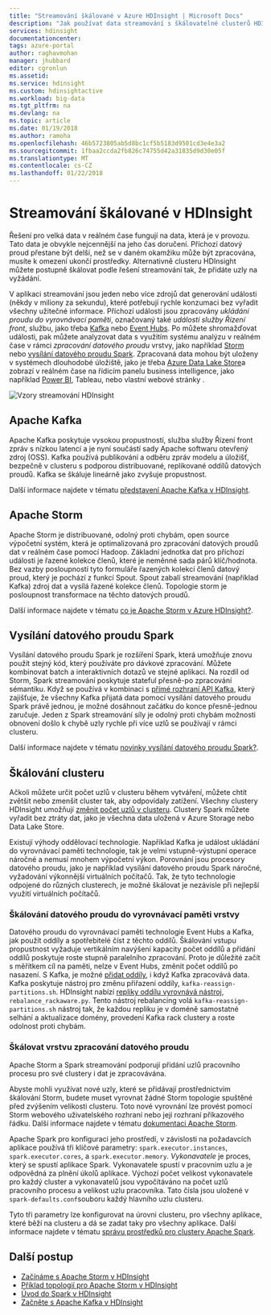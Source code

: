 ```yaml
---
title: "Streamování škálované v Azure HDInsight | Microsoft Docs"
description: "Jak používat data streamování s škálovatelné clusterů HDInsight."
services: hdinsight
documentationcenter: 
tags: azure-portal
author: raghavmohan
manager: jhubbard
editor: cgronlun
ms.assetid: 
ms.service: hdinsight
ms.custom: hdinsightactive
ms.workload: big-data
ms.tgt_pltfrm: na
ms.devlang: na
ms.topic: article
ms.date: 01/19/2018
ms.author: ramoha
ms.openlocfilehash: 46b5723805ab5d8bc1cf5b5183d9501cd3e4e3a2
ms.sourcegitcommit: 1fbaa2ccda2fb826c74755d42a31835d9d30e05f
ms.translationtype: MT
ms.contentlocale: cs-CZ
ms.lasthandoff: 01/22/2018
---
```

# <a name="streaming-at-scale-in-hdinsight"></a>Streamování škálované v HDInsight

Řešení pro velká data v reálném čase fungují na data, která je v provozu. Tato data je obvykle nejcennější na jeho čas doručení. Příchozí datový proud přestane být delší, než se v daném okamžiku může být zpracována, musíte k omezení ukončí prostředky. Alternativně clusteru HDInsight můžete postupně škálovat podle řešení streamování tak, že přidáte uzly na vyžádání.

V aplikaci streamování jsou jeden nebo více zdrojů dat generování události (někdy v miliony za sekundu), které potřebují rychle konzumaci bez vyřadit všechny užitečné informace. Příchozí události jsou zpracovány *ukládání proudu do vyrovnávací paměti*, označovaný také *událostí služby Řízení front*, službu, jako třeba [Kafka](kafka/apache-kafka-introduction.md) nebo [Event Hubs](https://azure.microsoft.com/services/event-hubs/). Po můžete shromažďovat události, pak můžete analyzovat data s využitím systému analýzu v reálném čase v rámci *zpracování datového proudu* vrstvy, jako například [Storm](storm/apache-storm-overview.md) nebo [vysílání datového proudu Spark](spark/apache-spark-streaming-overview.md). Zpracovaná data mohou být uloženy v systémech dlouhodobé úložiště, jako je třeba [Azure Data Lake Store](https://azure.microsoft.com/services/data-lake-store/)a zobrazí v reálném čase na řídicím panelu business intelligence, jako například [Power BI](https://powerbi.microsoft.com), Tableau, nebo vlastní webové stránky .

![Vzory streamování HDInsight](./media/hdinsight-streaming-at-scale-overview/HDInsight-streaming-patterns.png)

## <a name="apache-kafka"></a>Apache Kafka

Apache Kafka poskytuje vysokou propustností, služba služby Řízení front zpráv s nízkou latencí a je nyní součástí sady Apache softwaru otevřený zdroj (OSS). Kafka používá publikování a odběru zpráv modelu a úložišť, bezpečně v clusteru s podporou distribuované, replikované oddílů datových proudů. Kafka se škáluje lineárně jako zvyšuje propustnost.

Další informace najdete v tématu [představení Apache Kafka v HDInsight](kafka/apache-kafka-introduction.md).

## <a name="apache-storm"></a>Apache Storm

Apache Storm je distribuované, odolný proti chybám, open source výpočetní systém, která je optimalizovaná pro zpracování datových proudů dat v reálném čase pomocí Hadoop. Základní jednotka dat pro příchozí události je řazené kolekce členů, které je neměnné sada párů klíč/hodnota. Bez vazby posloupností tyto formuláře řazených kolekcí členů datový proud, který je pochází z funkcí Spout. Spout zabalí streamování (například Kafka) zdroj dat a vysílá řazené kolekce členů. Topologie storm je posloupnost transformace na těchto datových proudů.

Další informace najdete v tématu [co je Apache Storm v Azure HDInsight?](storm/apache-storm-overview.md).

## <a name="spark-streaming"></a>Vysílání datového proudu Spark

Vysílání datového proudu Spark je rozšíření Spark, která umožňuje znovu použít stejný kód, který používáte pro dávkové zpracování. Můžete kombinovat batch a interaktivních dotazů ve stejné aplikaci. Na rozdíl od Storm, Spark streamování poskytuje stateful přesně-po zpracování sémantiku. Když se používá v kombinaci s [přímé rozhraní API Kafka](http://spark.apache.org/docs/latest/streaming-kafka-integration.html), který zajišťuje, že všechny Kafka přijatá data pomocí vysílání datového proudu Spark právě jednou, je možné dosáhnout začátku do konce přesně-jednou zaručuje. Jeden z Spark streamování síly je odolný proti chybám možnosti obnovení došlo k chybě uzly rychle při více uzlů se používají v rámci clusteru.

Další informace najdete v tématu [novinky vysílání datového proudu Spark?](hdinsight-spark-streaming-overview.md).

## <a name="scaling-a-cluster"></a>Škálování clusteru

Ačkoli můžete určit počet uzlů v clusteru během vytváření, můžete chtít zvětšit nebo zmenšit cluster tak, aby odpovídaly zatížení. Všechny clustery HDInsight umožňují [změnit počet uzlů v clusteru](hdinsight-administer-use-management-portal.md#scale-clusters). Clustery Spark můžete vyřadit bez ztráty dat, jako je všechna data uložená v Azure Storage nebo Data Lake Store.

Existují výhody oddělovací technologie. Například Kafka je událost ukládání do vyrovnávací paměti technologie, tak je velmi vstupně-výstupní operace náročné a nemusí mnohem výpočetní výkon. Porovnání jsou procesory datového proudu, jako je například vysílání datového proudu Spark náročné, vyžadování výkonnější virtuálních počítačů. Tak, že tyto technologie odpojené do různých clusterech, je možné škálovat je nezávisle při nejlepší využití virtuálních počítačů.

### <a name="scale-the-stream-buffering-layer"></a>Škálování datového proudu do vyrovnávací paměti vrstvy

Datového proudu do vyrovnávací paměti technologie Event Hubs a Kafka, jak použít oddíly a spotřebitelé číst z těchto oddílů. Škálování vstupu propustnost vyžaduje vertikálním navýšení kapacity počet oddílů a přidání oddílů poskytuje roste stupně paralelního zpracování. Proto je důležité začít s měřítkem cíl na paměti, nelze v Event Hubs, změnit počet oddílů po nasazení. S Kafka, je možné [přidat oddíly](https://kafka.apache.org/documentation.html#basic_ops_cluster_expansion), i když Kafka zpracovává data. Kafka poskytuje nástroj pro změnu přiřazení oddíly, `kafka-reassign-partitions.sh`. HDInsight nabízí [repliky oddílu vyrovnává nástroj](https://github.com/hdinsight/hdinsight-kafka-tools), `rebalance_rackaware.py`. Tento nástroj rebalancing volá `kafka-reassign-partitions.sh` nástroj tak, že každou repliku je v doméně samostatné selhání a aktualizace domény, provedení Kafka rack clustery a roste odolnost proti chybám.

### <a name="scale-the-stream-processing-layer"></a>Škálovat vrstvu zpracování datového proudu

Apache Storm a Spark streamování podporují přidání uzlů pracovního procesu pro své clustery i dat je zpracovávána.

Abyste mohli využívat nové uzly, které se přidávají prostřednictvím škálování Storm, budete muset vyrovnat žádné Storm topologie spuštěné před zvýšením velikosti clusteru. Toto nové vyrovnání lze provést pomocí Storm webového uživatelského rozhraní nebo její rozhraní příkazového řádku. Další informace najdete v tématu [dokumentaci Apache Storm](http://storm.apache.org/documentation/Understanding-the-parallelism-of-a-Storm-topology.html).

Apache Spark pro konfiguraci jeho prostředí, v závislosti na požadavcích aplikace používá tři klíčové parametry: `spark.executor.instances`, `spark.executor.cores`, a `spark.executor.memory`. *Vykonavatele* je proces, který se spustí aplikace Spark. Vykonavatele spustí v pracovním uzlu a je odpovědná za plnění úkolů aplikace. Výchozí počet velikost vykonavatele pro každý cluster a vykonavatelů jsou vypočítáváno na počet uzlů pracovního procesu a velikost uzlu pracovníka. Tato čísla jsou uložené v `spark-defaults.conf`souboru každý hlavního uzlu clusteru.

Tyto tři parametry lze konfigurovat na úrovni clusteru, pro všechny aplikace, které běží na clusteru a dá se zadat taky pro všechny aplikace. Další informace najdete v tématu [správu prostředků pro clustery Apache Spark](spark/apache-spark-resource-manager.md).

## <a name="next-steps"></a>Další postup

* [Začínáme s Apache Storm v HDInsight](storm/apache-storm-tutorial-get-started-linux.md)
* [Příklad topologií pro Apache Storm v HDInsight](storm/apache-storm-example-topology.md)
* [Úvod do Spark v HDInsight](spark/apache-spark-overview.md)
* [Začněte s Apache Kafka v HDInsight](kafka/apache-kafka-get-started.md)